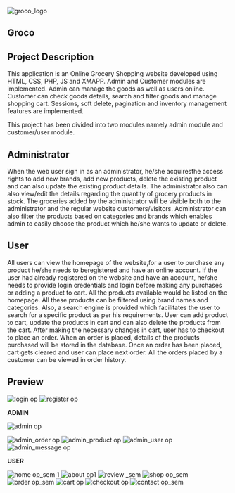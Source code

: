 ![groco_logo](https://github.com/user-attachments/assets/647a509a-43f5-4e04-9122-72ea084639a6) 
## Groco

## Project Description

  This application is an Online Grocery Shopping website developed using HTML, CSS, PHP, JS and XMAPP. Admin and Customer modules are implemented. Admin can manage the goods as well as users online. Customer can check goods details, search and filter goods and manage shopping cart. Sessions, soft delete, pagination and inventory management features are implemented.

This project has been divided into two modules namely admin module and customer/user module.

## Administrator

  When the web user sign in as an administrator, he/she acquiresthe access rights to add new brands, add new products, delete the existing product and can also update the existing product details. The administrator also can also view/edit the details regarding the quantity of grocery products in stock. The groceries added by the administrator will be visible both to the administrator and the regular website customers/visitors. Administrator can also filter the products based on categories and brands which enables admin to easily choose the product which he/she wants to update or delete.

## User

  All users can view the homepage of the website,for a user to purchase any product he/she needs to beregistered and have an online account. If the user had already registered on the website and have an account, he/she needs to provide login credentials and login before making any purchases or adding a product to cart. All the products available would be listed on the homepage. All these products can be filtered using brand names and categories. Also, a search engine is provided which facilitates the user to search for a specific product as per his requirements. User can add product to cart, update the products in cart and can also delete the products from the cart. After making the necessary changes in cart, user has to checkout to place an order. When an order is placed, details of the products purchased will be stored in the database. Once an order has been placed, cart gets cleared and user can place next order. All the orders placed by a customer can be viewed in order history.

## Preview

![login op](https://github.com/user-attachments/assets/4c5efd63-d143-430d-a710-1e16a8e16998)
![register op](https://github.com/user-attachments/assets/7dc93080-8c31-4daf-9f0e-159f1e3e2421)

**ADMIN**

![admin op](https://github.com/user-attachments/assets/6d1575e0-c1d0-42c3-8b5d-86c0374afe1f)

![admin_order op](https://github.com/user-attachments/assets/fc374be8-5f08-479e-bc25-2c79aec67ba5)
![admin_product op](https://github.com/user-attachments/assets/3a3a7d60-4518-4bdd-ba7f-4fb69565ff8b)
![admin_user op](https://github.com/user-attachments/assets/08748f1a-f6f0-4738-b0bc-f75bc95b3bb1)
![admin_message op](https://github.com/user-attachments/assets/fc67a554-5f7f-4fbb-87e7-d8f33873dc08)

**USER**

![home op_sem 1](https://github.com/user-attachments/assets/f7cd0fc5-78bc-4789-ad5e-b23ab4b10d60)
![about op1](https://github.com/user-attachments/assets/f6dd14b8-1393-41e6-bdd1-c47b52784d7a)
![review _sem](https://github.com/user-attachments/assets/a462d828-6478-448f-aaa7-a088887889a7)
![shop op_sem](https://github.com/user-attachments/assets/709556d1-6952-46ce-a5e9-c7777eee895d)
![order op_sem](https://github.com/user-attachments/assets/2fe6131a-c7f0-4b6d-8e30-6ed4396e803e)
![cart op](https://github.com/user-attachments/assets/753683c3-5431-485f-832d-db7c649519cc)
![checkout op](https://github.com/user-attachments/assets/2e56dbe0-bd30-4d0b-b6e0-db66ffe4e9b8)
![contact op_sem](https://github.com/user-attachments/assets/c996b8a6-5a11-4316-abef-221abc6b6578)
